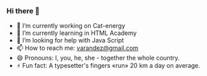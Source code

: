 ### Hi there 👋

<!--
**varAndez/varandez** is a ✨ _special_ ✨ repository because its `README.md` (this file) appears on your GitHub profile.-->

<!-- Here are some ideas to get you started: -->

- 🔭 I’m currently working on Cat-energy
- 🌱 I’m currently learning in HTML Academy
- 🤔 I’m looking for help with Java Script
- 📫 How to reach me: varandez@gmail.com
- 😄 Pronouns: I, you, he, she - together the whole country.
- ⚡ Fun fact: A typesetter's fingers &laquo;run&raquo; 20 km a day on average.

<!-- - 👯 I’m looking to collaborate on ... -->
<!-- - - 💬 Ask me about ... -->
